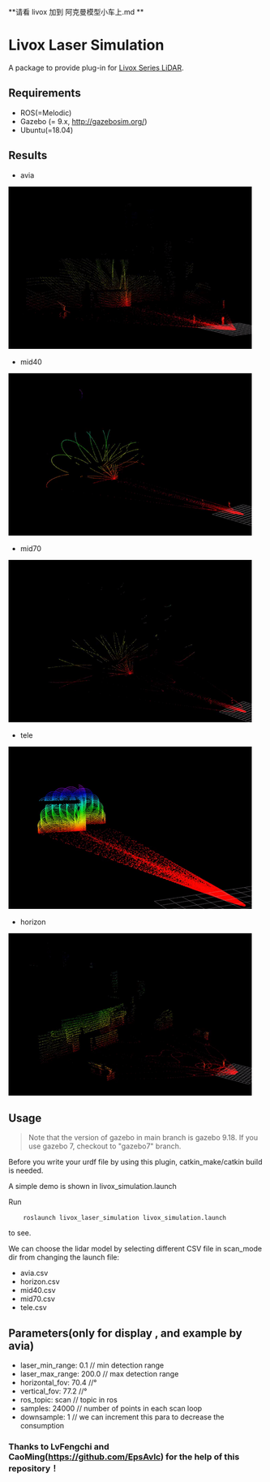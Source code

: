 
**请看 livox 加到 阿克曼模型小车上.md **

# Livox Laser Simulation
A package to provide plug-in for [Livox Series LiDAR](https://www.livoxtech.com).

## Requirements
- ROS(=Melodic)
- Gazebo (= 9.x, http://gazebosim.org/)
- Ubuntu(=18.04)

## Results
- avia

![](resources/avia.gif)
- mid40

![](resources/mid40.gif)
- mid70

![](resources/mid70.gif)
- tele

![](resources/tele.gif)
- horizon

![](resources/horizon.gif)

## Usage

> Note that the version of gazebo in main branch is gazebo 9.18. If you use gazebo 7, checkout to "gazebo7" branch.

Before you write your urdf file by using this plugin, catkin_make/catkin build is needed.

A simple demo is shown in livox_simulation.launch

Run 
```
    roslaunch livox_laser_simulation livox_simulation.launch
```
to see.

We can choose the lidar model by selecting different CSV file in scan_mode dir from changing the launch file:
- avia.csv
- horizon.csv
- mid40.csv
- mid70.csv
- tele.csv

## Parameters(only for display , and example by avia)

- laser_min_range: 0.1  // min detection range
- laser_max_range: 200.0  // max detection range
- horizontal_fov: 70.4   //°
- vertical_fov: 77.2    //°
- ros_topic: scan // topic in ros
- samples: 24000  // number of points in each scan loop
- downsample: 1 // we can increment this para to decrease the consumption

### Thanks to LvFengchi and CaoMing(https://github.com/EpsAvlc) for the help of this repository！

